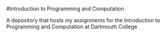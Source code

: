 #Introduction to Programming and Computation

A depository that hosts my assignments for the Introduction to Programming and Computation at Dartmouth College
